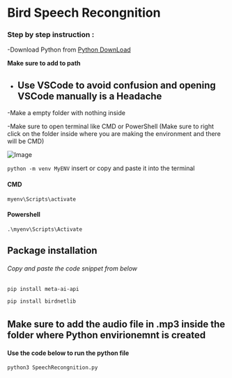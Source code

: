 # Bird Speech Recongnition

### Step by step instruction :

-Download Python from [Python DownLoad](https://www.python.org/downloads/)

**Make sure to add to path**

- Use **VSCode** to avoid confusion and opening VSCode manually is a Headache
  ---

-Make a empty folder with nothing inside

-Make sure to open terminal like CMD or PowerShell (Make sure to right click on the folder inside where you are making the environment and there will be CMD) 

![Image](https://github.com/user-attachments/assets/8fae111e-2257-4886-8aaf-202e971a8a38)

`python -m venv MyENV` insert or copy and paste it into the terminal 

#### CMD 

`myenv\Scripts\activate`

#### Powershell

`.\myenv\Scripts\Activate`

## Package installation 

###### Copy and paste the code snippet from below 

`pip install meta-ai-api`

`pip install birdnetlib`

######

## Make sure to add the audio file in .mp3 inside the folder where Python envirionemnt is created 

#### Use the code below to run the python file 

`python3 SpeechRecongnition.py`


